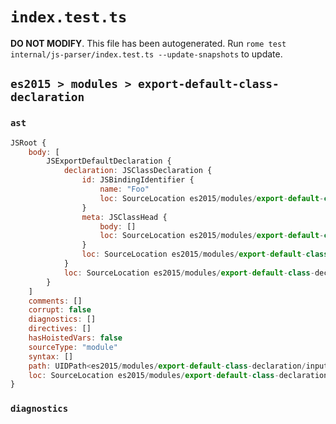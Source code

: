 # `index.test.ts`

**DO NOT MODIFY**. This file has been autogenerated. Run `rome test internal/js-parser/index.test.ts --update-snapshots` to update.

## `es2015 > modules > export-default-class-declaration`

### `ast`

```javascript
JSRoot {
	body: [
		JSExportDefaultDeclaration {
			declaration: JSClassDeclaration {
				id: JSBindingIdentifier {
					name: "Foo"
					loc: SourceLocation es2015/modules/export-default-class-declaration/input.js 1:21-1:24 (Foo)
				}
				meta: JSClassHead {
					body: []
					loc: SourceLocation es2015/modules/export-default-class-declaration/input.js 1:15-1:27
				}
				loc: SourceLocation es2015/modules/export-default-class-declaration/input.js 1:15-1:27
			}
			loc: SourceLocation es2015/modules/export-default-class-declaration/input.js 1:0-1:27
		}
	]
	comments: []
	corrupt: false
	diagnostics: []
	directives: []
	hasHoistedVars: false
	sourceType: "module"
	syntax: []
	path: UIDPath<es2015/modules/export-default-class-declaration/input.js>
	loc: SourceLocation es2015/modules/export-default-class-declaration/input.js 1:0-2:0
}
```

### `diagnostics`

```

```
